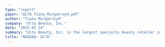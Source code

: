 ```yaml
---
type: "report"
paper: "ULTA_Tiana_Murgatroyd.pdf"
author: "Tiana Murgatroyd"
company: "Ulta Beauty, Inc."
date: "2025-02-14"
summary: "Ulta Beauty, Inc. is the largest specialty beauty retailer in the U.S., offering cosmetics, skin care, haircare, and salon services through over 1,437 standalone stores and 500 Target shop-in-shop locations."
title: "NASDAQ: ULTA"
---
```

